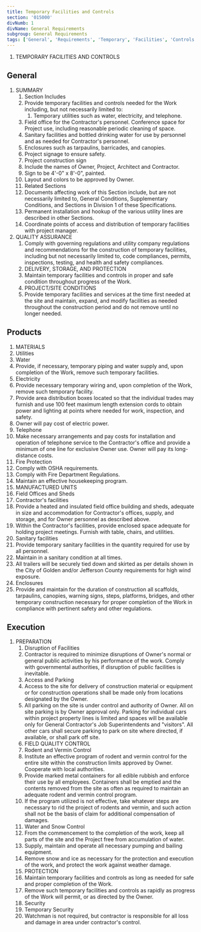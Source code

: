 ```yaml
---
title: Temporary Facilities and Controls
section: '015000'
divNumb: 1
divName: General Requirements
subgroup: General Requirements
tags: ['General', 'Requirements', 'Temporary', 'Facilities', 'Controls']
---
```



1. TEMPORARY FACILITIES AND CONTROLS

## General

1. SUMMARY
   1. Section Includes
   1. Provide temporary facilities and controls needed for the Work including, but not necessarily limited to:
      1. Temporary utilities such as water, electricity, and telephone.
   1. Field office for the Contractor's personnel. Conference space for Project use, including reasonable periodic cleaning of space.
   1. Sanitary facilities and bottled drinking water for use by personnel and as needed for Contractor's personnel.
   1. Enclosures such as tarpaulins, barricades, and canopies.
   1. Project signage to ensure safety.
   1. Project construction sign
   1. Include the names of Owner, Project, Architect and Contractor.
   1. Sign to be 4'-0" x 8'-0", painted.
   1. Layout and colors to be approved by Owner.
   1. Related Sections
   1. Documents affecting work of this Section include, but are not necessarily limited to, General Conditions, Supplementary Conditions, and Sections in Division 1 of these Specifications.
   1. Permanent installation and hookup of the various utility lines are described in other Sections.
   1. Coordinate points of access and distribution of temporary facilities with project manager.
1. QUALITY ASSURANCE
   1. Comply with governing regulations and utility company regulations and recommendations for the construction of temporary facilities, including but not necessarily limited to, code compliances, permits, inspections, testing, and health and safety compliances.
   1. DELIVERY, STORAGE, AND PROTECTION
   1. Maintain temporary facilities and controls in proper and safe condition throughout progress of the Work.
   1. PROJECT/SITE CONDITIONS
   1. Provide temporary facilities and services at the time first needed at the site and maintain, expand, and modify facilities as needed throughout the construction period and do not remove until no longer needed.

## Products

   1. MATERIALS
   1. Utilities
   1. Water
   1. Provide, if necessary, temporary piping and water supply and, upon completion of the Work, remove such temporary facilities.
   1. Electricity
   1. Provide necessary temporary wiring and, upon completion of the Work, remove such temporary facility.
   1. Provide area distribution boxes located so that the individual trades may furnish and use 100 feet maximum length extension cords to obtain power and lighting at points where needed for work, inspection, and safety.
   1. Owner will pay cost of electric power.
   1. Telephone
   1. Make necessary arrangements and pay costs for installation and operation of telephone service to the Contractor's office and provide a minimum of one line for exclusive Owner use. Owner will pay its long-distance costs.
   1. Fire Protection
   1. Comply with OSHA requirements.
   1. Comply with Fire Department Regulations.
   1. Maintain an effective housekeeping program.
   1. MANUFACTURED UNITS
   1. Field Offices and Sheds
   1. Contractor's facilities
   1. Provide a heated and insulated field office building and sheds, adequate in size and accommodation for Contractor's offices, supply, and storage, and for Owner personnel as described above.
   1. Within the Contractor's facilities, provide enclosed space adequate for holding project meetings. Furnish with table, chairs, and utilities.
   1. Sanitary facilities
   1. Provide temporary sanitary facilities in the quantity required for use by all personnel.
   1. Maintain in a sanitary condition at all times.
   1. All trailers will be securely tied down and skirted as per details shown in the City of Golden and/or Jefferson County requirements for high wind exposure.
   1. Enclosures
   1. Provide and maintain for the duration of construction all scaffolds, tarpaulins, canopies, warning signs, steps, platforms, bridges, and other temporary construction necessary for proper completion of the Work in compliance with pertinent safety and other regulations.

## Execution

1. PREPARATION
   1. Disruption of Facilities
   1. Contractor is required to minimize disruptions of Owner's normal or general public activities by his performance of the work. Comply with governmental authorities, if disruption of public facilities is inevitable.
   1. Access and Parking
   1. Access to the site for delivery of construction material or equipment or for construction operations shall be made only from locations designated by the Owner.
   1. All parking on the site is under control and authority of Owner. All on site parking is by Owner approval only. Parking for individual cars within project property lines is limited and spaces will be available only for General Contractor's Job Superintendents and "visitors". All other cars shall secure parking to park on site where directed, if available, or shall park off site.
   1. FIELD QUALITY CONTROL
   1. Rodent and Vermin Control
   1. Institute an effective program of rodent and vermin control for the entire site within the construction limits approved by Owner. Cooperate with local authorities.
   1. Provide marked metal containers for all edible rubbish and enforce their use by all employees. Containers shall be emptied and the contents removed from the site as often as required to maintain an adequate rodent and vermin control program.
   1. If the program utilized is not effective, take whatever steps are necessary to rid the project of rodents and vermin, and such action shall not be the basis of claim for additional compensation of damages.
   1. Water and Snow Control
   1. From the commencement to the completion of the work, keep all parts of the site and the Project free from accumulation of water.
   1. Supply, maintain and operate all necessary pumping and bailing equipment.
   1. Remove snow and ice as necessary for the protection and execution of the work, and protect the work against weather damage.
   1. PROTECTION
   1. Maintain temporary facilities and controls as long as needed for safe and proper completion of the Work.
   1. Remove such temporary facilities and controls as rapidly as progress of the Work will permit, or as directed by the Owner.
   1. Security
   1. Temporary Security
   1. Watchman is not required, but contractor is responsible for all loss and damage in area under contractor's control.

